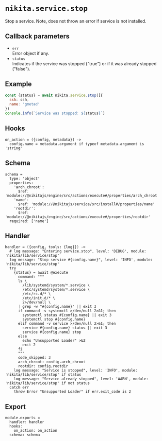 
# `nikita.service.stop`

Stop a service.
Note, does not throw an error if service is not installed.

## Callback parameters

* `err`   
  Error object if any.   
* `status`   
  Indicates if the service was stopped ("true") or if it was already stopped 
  ("false").   

## Example

```js
const {status} = await nikita.service.stop([{
  ssh: ssh,
  name: 'gmetad'
})
console.info(`Service was stopped: ${status}`)
```

## Hooks

    on_action = ({config, metadata}) ->
      config.name = metadata.argument if typeof metadata.argument is 'string'

## Schema

    schema =
      type: 'object'
      properties:
        'arch_chroot':
          $ref: 'module://@nikitajs/engine/src/actions/execute#/properties/arch_chroot'
        'name':
          $ref: 'module://@nikitajs/service/src/install#/properties/name'
        'rootdir':
          $ref: 'module://@nikitajs/engine/src/actions/execute#/properties/rootdir'
      required: ['name']

## Handler

    handler = ({config, tools: {log}}) ->
      # log message: "Entering service.stop", level: 'DEBUG', module: 'nikita/lib/service/stop'
      log message: "Stop service #{config.name}", level: 'INFO', module: 'nikita/lib/service/stop'
      try
        {status} = await @execute
          command: """
          ls \
            /lib/systemd/system/*.service \
            /etc/systemd/system/*.service \
            /etc/rc.d/* \
            /etc/init.d/* \
            2>/dev/null \
          | grep -w "#{config.name}" || exit 3
          if command -v systemctl >/dev/null 2>&1; then
            systemctl status #{config.name} || exit 3
            systemctl stop #{config.name}
          elif command -v service >/dev/null 2>&1; then
            service #{config.name} status || exit 3
            service #{config.name} stop
          else
            echo "Unsupported Loader" >&2
            exit 2
          fi
          """
          code_skipped: 3
          arch_chroot: config.arch_chroot
          rootdir: config.rootdir
        log message: "Service is stopped", level: 'INFO', module: 'nikita/lib/service/stop' if status
        log message: "Service already stopped", level: 'WARN', module: 'nikita/lib/service/stop' if not status
      catch err
        throw Error "Unsupported Loader" if err.exit_code is 2

## Export

    module.exports =
      handler: handler
      hooks:
        on_action: on_action
      schema: schema
